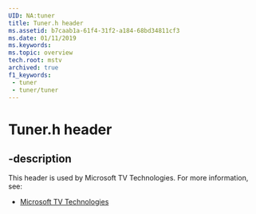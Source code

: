 ```yaml
---
UID: NA:tuner
title: Tuner.h header
ms.assetid: b7caab1a-61f4-31f2-a184-68bd34811cf3
ms.date: 01/11/2019
ms.keywords: 
ms.topic: overview
tech.root: mstv
archived: true
f1_keywords:
 - tuner
 - tuner/tuner
---
```


# Tuner.h header


## -description

This header is used by Microsoft TV Technologies. For more information, see:

- [Microsoft TV Technologies](../_mstv/index.md)

